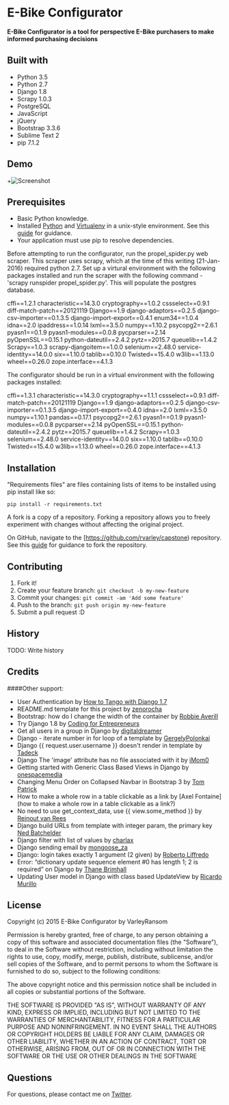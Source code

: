 # E-Bike Configurator

**E-Bike Configurator is a tool for perspective E-Bike purchasers to make informed purchasing decisions**

## Built with

* Python 3.5
* Python 2.7
* Django 1.8
* Scrapy 1.0.3
* PostgreSQL
* JavaScript
* jQuery
* Bootstrap 3.3.6
* Sublime Text 2
* pip 7.1.2

## Demo

+![Screenshot](http://webm.host/472f0/)


## Prerequisites

* Basic Python knowledge.
* Installed [Python](https://www.python.org) and [Virtualenv](https://github.com/kennethreitz/python-guide/blob/master/docs/dev/virtualenvs.rst) in a unix-style environment. See this [guide](http://docs.python-guide.org/en/latest/starting/install/osx/) for guidance.
* Your application must use pip to resolve dependencies.

Before attempting to run the configurator, run the propel_spider.py web scraper.
This scraper uses scrapy, which at the time of this writing (21-Jan-2016) required
python 2.7.  Set up a virtural environment with the following packages installed and run the scraper
with the following command - 'scrapy runspider propel_spider.py'.  This will populate
the postgres database.

cffi==1.2.1
characteristic==14.3.0
cryptography==1.0.2
cssselect==0.9.1
diff-match-patch==20121119
Django==1.9
django-adaptors==0.2.5
django-csv-importer==0.1.3.5
django-import-export==0.4.1
enum34==1.0.4
idna==2.0
ipaddress==1.0.14
lxml==3.5.0
numpy==1.10.2
psycopg2==2.6.1
pyasn1==0.1.9
pyasn1-modules==0.0.8
pycparser==2.14
pyOpenSSL==0.15.1
python-dateutil==2.4.2
pytz==2015.7
queuelib==1.4.2
Scrapy==1.0.3
scrapy-djangoitem==1.0.0
selenium==2.48.0
service-identity==14.0.0
six==1.10.0
tablib==0.10.0
Twisted==15.4.0
w3lib==1.13.0
wheel==0.26.0
zope.interface==4.1.3

The configurator should be run in a virtual environment with the following packages installed:

cffi==1.3.1
characteristic==14.3.0
cryptography==1.1.1
cssselect==0.9.1
diff-match-patch==20121119
Django==1.9
django-adaptors==0.2.5
django-csv-importer==0.1.3.5
django-import-export==0.4.0
idna==2.0
lxml==3.5.0
numpy==1.10.1
pandas==0.17.1
psycopg2==2.6.1
pyasn1==0.1.9
pyasn1-modules==0.0.8
pycparser==2.14
pyOpenSSL==0.15.1
python-dateutil==2.4.2
pytz==2015.7
queuelib==1.4.2
Scrapy==1.0.3
selenium==2.48.0
service-identity==14.0.0
six==1.10.0
tablib==0.10.0
Twisted==15.4.0
w3lib==1.13.0
wheel==0.26.0
zope.interface==4.1.3



## Installation

"Requirements files" are files containing lists of items to be installed using pip install like so:

`pip install -r requirements.txt`

A fork is a copy of a repository. Forking a repository allows you to freely experiment with changes without affecting the original project. 

On GitHub, navigate to the [https://github.com/rvarley/capstone) repository. See this [guide](https://help.github.com/articles/fork-a-repo/) for guidance to fork the repository.


## Contributing

1. Fork it!
2. Create your feature branch: `git checkout -b my-new-feature`
3. Commit your changes: `git commit -am 'Add some feature'`
4. Push to the branch: `git push origin my-new-feature`
5. Submit a pull request :D

## History

TODO: Write history

## Credits


####Other support:
* User Authentication by [How to Tango with Django 1.7](http://www.tangowithdjango.com/book17/chapters/login.html)
* README.md template for this project by [zenorocha](https://gist.github.com/zenorocha/4526327)
* Bootstrap: how do I change the width of the container by [Robbie Averill](http://stackoverflow.com/questions/15884102/bootstrap-how-do-i-change-the-width-of-the-container)
* Try Django 1.8 by [Coding for Entrepreneurs](https://codingforentrepreneurs.com/projects/try-django-18/)
* Get all users in a group in Django by [digitaldreamer](http://digitaldreamer.net/blog/2010/5/10/get-all-users-group-django/)
* Django - iterate number in for loop of a template by [GergelyPolonkai](http://stackoverflow.com/questions/11481499/django-iterate-number-in-for-loop-of-a-template)
* Django {{ request.user.username }} doesn't render in template by [Tadeck](http://stackoverflow.com/questions/10158871/django-1-4-request-user-username-doesnt-render-in-template)
* Django The 'image' attribute has no file associated with it by [iMom0](http://stackoverflow.com/questions/15322391/django-the-image-attribute-has-no-file-associated-with-it)
* Getting started with Generic Class Based Views in Django by [onespacemedia](http://www.onespacemedia.com/news/2014/feb/5/getting-started-generic-class-based-views-django/)
* Changing Menu Order on Collapsed Navbar in Bootstrap 3 by [Tom Patrick](http://stackoverflow.com/questions/23875090/changing-menu-order-on-collapsed-navbar-in-bootstrap-3)
* How to make a whole row in a table clickable as a link by [Axel Fontaine](how to make a whole row in a table clickable as a link?)
* No need to use get_context_data, use {{ view.some_method }} by [Reinout van Rees](http://reinout.vanrees.org/weblog/2014/05/19/context.html)
* Django build URLs from template with integer param, the primary key [Ned Batchelder](http://stackoverflow.com/questions/11149288/django-build-urls-from-template-with-integer-param-the-primary-key)
* Django filter with list of values by [charlax](http://stackoverflow.com/questions/9304908/django-filter-with-list-of-values)
* Django sending email by [mongoose_za](http://stackoverflow.com/questions/6914687/django-sending-email)
* Django: login takes exactly 1 argument (2 given) by [Roberto Liffredo](http://stackoverflow.com/questions/14111539/django-login-takes-exactly-1-argument-2-given)
* Error: “dictionary update sequence element #0 has length 1; 2 is required” on Django by [Thane Brimhall](http://stackoverflow.com/questions/17610732/error-dictionary-update-sequence-element-0-has-length-1-2-is-required-on-dj)
* Updating User model in Django with class based UpdateView by [Ricardo Murillo](http://stackoverflow.com/questions/6181041/updating-user-model-in-django-with-class-based-updateview)

## License

Copyright (c) 2015 E-Bike Configurator by VarleyRansom

Permission is hereby granted, free of charge, to any person obtaining a copy
of this software and associated documentation files (the "Software"), to deal
in the Software without restriction, including without limitation the rights
to use, copy, modify, merge, publish, distribute, sublicense, and/or sell
copies of the Software, and to permit persons to whom the Software is
furnished to do so, subject to the following conditions:

The above copyright notice and this permission notice shall be included in
all copies or substantial portions of the Software.

THE SOFTWARE IS PROVIDED "AS IS", WITHOUT WARRANTY OF ANY KIND, EXPRESS OR
IMPLIED, INCLUDING BUT NOT LIMITED TO THE WARRANTIES OF MERCHANTABILITY,
FITNESS FOR A PARTICULAR PURPOSE AND NONINFRINGEMENT.  IN NO EVENT SHALL THE
AUTHORS OR COPYRIGHT HOLDERS BE LIABLE FOR ANY CLAIM, DAMAGES OR OTHER
LIABILITY, WHETHER IN AN ACTION OF CONTRACT, TORT OR OTHERWISE, ARISING FROM,
OUT OF OR IN CONNECTION WITH THE SOFTWARE OR THE USE OR OTHER DEALINGS IN
THE SOFTWARE

## Questions

For questions, please contact me on [Twitter](https://twitter.com/ransomv).
